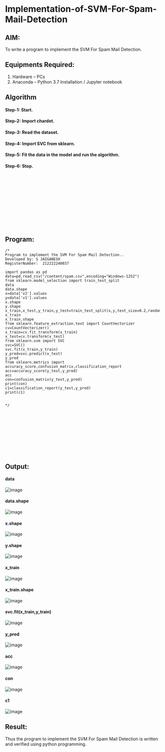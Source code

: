 # Implementation-of-SVM-For-Spam-Mail-Detection

## AIM:
To write a program to implement the SVM For Spam Mail Detection.

## Equipments Required:
1. Hardware – PCs
2. Anaconda – Python 3.7 Installation / Jupyter notebook

## Algorithm
#### Step-1: Start.
#### Step-2: Import chardet.
#### Step-3: Read the dataset.
#### Step-4: Import SVC from sklearn.
#### Step-5: Fit the data in the model and run the algorithm.
#### Step-6: Stop.
<br>
<br>
<br>
<br>
<br>
<br>
<br>
<br>
<br>
<br>

## Program:
```
/*
Program to implement the SVM For Spam Mail Detection..
Developed by: S JAIGANESH
RegisterNumber:  212222240037

import pandas as pd
data=pd.read_csv("/content/spam.csv",encoding="Windows-1252")
from sklearn.model_selection import train_test_split
data
data.shape
x=data['v2'].values
y=data['v1'].values
x.shape
y.shape
x_train,x_test,y_train,y_test=train_test_split(x,y,test_size=0.2,random_state=0)
x_train
x_train.shape
from sklearn.feature_extraction.text import CountVectorizer
cv=CountVectorizer()
x_train=cv.fit_transform(x_train)
x_test=cv.transform(x_test)
from sklearn.svm import SVC
svc=SVC()
svc.fit(x_train,y_train)
y_pred=svc.predict(x_test)
y_pred
from sklearn.metrics import accuracy_score,confusion_matrix,classification_report
acc=accuracy_score(y_test,y_pred)
acc
con=confusion_matrix(y_test,y_pred)
print(con)
c1=classification_report(y_test,y_pred)
print(c1)


*/
```
<br>
<br>
<br>
<br>
<br>
<br>
<br>
<br>

## Output:

#### data
![image](https://github.com/yuvarajmonarch/Implementation-of-SVM-For-Spam-Mail-Detection/assets/122221735/4c275760-0185-4ddc-9186-5748189d5945)


#### data.shape
![image](https://github.com/yuvarajmonarch/Implementation-of-SVM-For-Spam-Mail-Detection/assets/122221735/c9d52168-14f9-4ada-a695-5df92bd5eccb)


#### x.shape
![image](https://github.com/yuvarajmonarch/Implementation-of-SVM-For-Spam-Mail-Detection/assets/122221735/dabf1b76-0e67-42ab-a2ba-f4f4e94e2c48)

#### y.shape
![image](https://github.com/yuvarajmonarch/Implementation-of-SVM-For-Spam-Mail-Detection/assets/122221735/be021b33-71d2-4d56-b32b-16394b6e6cc2)

#### x_train
![image](https://github.com/yuvarajmonarch/Implementation-of-SVM-For-Spam-Mail-Detection/assets/122221735/b1eecc8c-261e-481d-9b13-62ea1de2be55)

#### x_train.shape
![image](https://github.com/yuvarajmonarch/Implementation-of-SVM-For-Spam-Mail-Detection/assets/122221735/cd5fdc20-dde6-40ef-9423-65d3bd2aa274)

#### svc.fit(x_train,y_train)
![image](https://github.com/yuvarajmonarch/Implementation-of-SVM-For-Spam-Mail-Detection/assets/122221735/96d3c8ed-b5c0-42e7-bb76-1f86b8ca9d75)

#### y_pred
![image](https://github.com/yuvarajmonarch/Implementation-of-SVM-For-Spam-Mail-Detection/assets/122221735/e2a85b03-66d2-42bc-8113-327f7a311c42)

#### acc
![image](https://github.com/yuvarajmonarch/Implementation-of-SVM-For-Spam-Mail-Detection/assets/122221735/9e270b41-3c09-459b-b545-d4563c6a8c42)

#### con
![image](https://github.com/yuvarajmonarch/Implementation-of-SVM-For-Spam-Mail-Detection/assets/122221735/1bfde09a-80e3-4b8b-a15a-64bc12ce4be3)

#### c1
![image](https://github.com/yuvarajmonarch/Implementation-of-SVM-For-Spam-Mail-Detection/assets/122221735/d5be7c3a-6b96-479b-9183-ef78fa455d3a)




## Result:
Thus the program to implement the SVM For Spam Mail Detection is written and verified using python programming.
